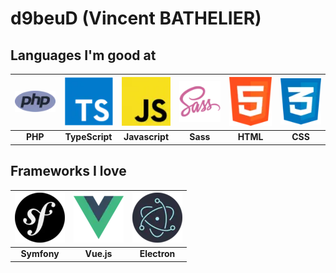 # d9beuD (Vincent BATHELIER)

## Languages I'm good at
| ![PHP](assets/img/laguages/php.webp) | ![TypeScript](assets/img/laguages/typescript.webp) | ![JavaScript](assets/img/laguages/javascript.webp) | ![Sass](assets/img/laguages/sass.webp) | ![HTML](assets/img/laguages/html.webp) | ![CSS](assets/img/laguages/css.webp) |
| :---: | :---: | :---: | :---: | :---: | :---: |
| **PHP** | **TypeScript** | **Javascript** | **Sass** | **HTML** | **CSS** |

## Frameworks I love
| ![Symfony](assets/img/frameworks/symfony.webp) | ![Vue.js](assets/img/frameworks/vue.webp) | ![Electron](assets/img/frameworks/electron.webp) |
| :---: | :---: | :---: |
| **Symfony** | **Vue.js** | **Electron** |
